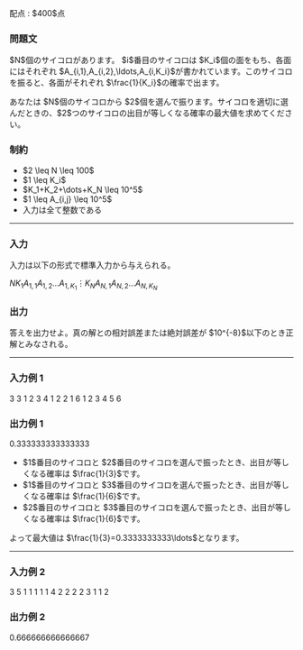 
<div>

<span>

<span>

<p>
配点 : $400$点
</p>

<div>

<section>

### **問題文**

<p>
$N$個のサイコロがあります。 $i$番目のサイコロは  $K_i$個の面をもち、各面にはそれぞれ $A_{i,1},A_{i,2},\ldots,A_{i,K_i}$が書かれています。このサイコロを振ると、各面がそれぞれ $\frac{1}{K_i}$の確率で出ます。
</p>

<p>
あなたは $N$個のサイコロから $2$個を選んで振ります。サイコロを適切に選んだときの、$2$つのサイコロの出目が等しくなる確率の最大値を求めてください。
</p>

</section>

</div>

<div>

<section>

### **制約**

<ul>

<li>
$2 \leq N \leq 100$
</li>

<li>
$1 \leq K_i$
</li>

<li>
$K_1+K_2+\dots+K_N \leq 10^5$
</li>

<li>
$1 \leq A_{i,j} \leq 10^5$
</li>

<li>
入力は全て整数である
</li>

</ul>

</section>

</div>

---

<div>

<div>

<section>

### **入力**

<p>
入力は以下の形式で標準入力から与えられる。
</p>

<div>

$N$$K_1$$A_{1,1}$$A_{1,2}$$\dots$$A_{1,K_1}$$\vdots$$K_N$$A_{N,1}$$A_{N,2}$$\dots$$A_{N,K_N}$
</div>

</section>

</div>

<div>

<section>

### **出力**

<p>
答えを出力せよ。真の解との相対誤差または絶対誤差が $10^{-8}$以下のとき正解とみなされる。
</p>

</section>

</div>

</div>

---

<div>

<section>

### **入力例 1**

<div>

3
3 1 2 3
4 1 2 2 1
6 1 2 3 4 5 6

</div>

</section>

</div>

<div>

<section>

### **出力例 1**

<div>

0.333333333333333

</div>

<ul>

<li>
$1$番目のサイコロと $2$番目のサイコロを選んで振ったとき、出目が等しくなる確率は $\frac{1}{3}$です。
</li>

<li>
$1$番目のサイコロと $3$番目のサイコロを選んで振ったとき、出目が等しくなる確率は $\frac{1}{6}$です。
</li>

<li>
$2$番目のサイコロと $3$番目のサイコロを選んで振ったとき、出目が等しくなる確率は $\frac{1}{6}$です。
</li>

</ul>

<p>
よって最大値は $\frac{1}{3}=0.3333333333\ldots$となります。
</p>

</section>

</div>

---

<div>

<section>

### **入力例 2**

<div>

3
5 1 1 1 1 1
4 2 2 2 2
3 1 1 2

</div>

</section>

</div>

<div>

<section>

### **出力例 2**

<div>

0.666666666666667

</div>

</section>

</div>

</span>

</span>

</div>
